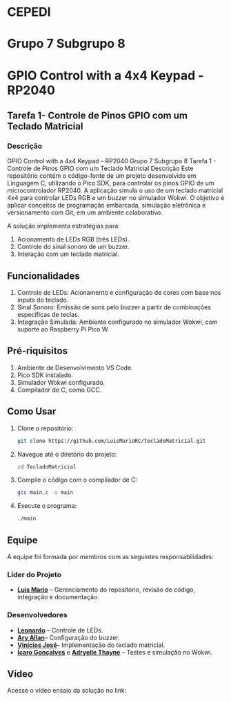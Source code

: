 # CEPEDI

# Grupo 7 Subgrupo 8

# GPIO Control with a 4x4 Keypad - RP2040

## Tarefa 1- Controle de Pinos GPIO com um Teclado Matricial

### Descrição

GPIO Control with a 4x4 Keypad - RP2040
Grupo 7 Subgrupo 8
Tarefa 1 - Controle de Pinos GPIO com um Teclado Matricial
Descrição
Este repositório contém o código-fonte de um projeto desenvolvido em Linguagem C, utilizando o Pico SDK, para controlar os pinos GPIO de um microcontrolador RP2040. A aplicação simula o uso de um teclado matricial 4x4 para controlar LEDs RGB e um buzzer no simulador Wokwi. O objetivo é aplicar conceitos de programação embarcada, simulação eletrônica e versionamento com Git, em um ambiente colaborativo.

A solução implementa estratégias para:

1. Acionamento de LEDs RGB (três LEDs).
2. Controle do sinal sonoro de um buzzer.
3. Interação com um teclado matricial.

## Funcionalidades

1. Controle de LEDs: Acionamento e configuração de cores com base nos inputs do teclado.
2. Sinal Sonoro: Emissão de sons pelo buzzer a partir de combinações específicas de teclas.
3. Integração Simulada: Ambiente configurado no simulador Wokwi, com suporte ao Raspberry Pi Pico W.

## Pré-riquisitos

1. Ambiente de Desenvolvimento VS Code.
2. Pico SDK instalado.
3. Simulador Wokwi configurado.
4. Compilador de C, como GCC.

## Como Usar

1. Clone o repositório:

    ```bash
    git clone https://github.com/LuisMarioRC/TecladoMatricial.git
    ```

2. Navegue até o diretório do projeto:

    ```bash
    cd TecladoMatricial
    ```

3. Compile o código com o compilador de C:

    ```bash
    gcc main.c -o main
    ```

4. Execute o programa:

    ```bash
    ./main
    ```

## Equipe

A equipe foi formada por membros com as seguintes responsabilidades:

### Líder do Projeto

- <b><a href="https://github.com/LuisMarioRC">Luis Mario</a></b> – Gerenciamento do repositório, revisão de código, integração e documentação.

### Desenvolvedores

- <b><a href="https://github.com/LeonardoGermano">Leonardo</a></b> – Controle de LEDs.
- <b><a href="https://github.com/koda159">Ary Allan</a></b>– Configuração do buzzer.
- <b><a href="https://github.com/vinicius-bash">Vinícios José</a></b>– Implementação do teclado matricial.
- <b><a href="https://github.com/icarosg">Ícaro Gonçalves</a></b> e <b><a href="https://github.com/M00NCX"> Adryelle Thayne</a></b> – Testes e simulação no Wokwi.

## Vídeo

Acesse o vídeo ensaio da solução no link: 

